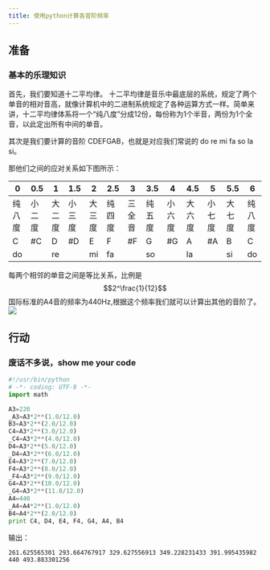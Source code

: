 ```yaml
---
title: 使用python计算各音阶频率
---
```


## 准备

### 基本的乐理知识

首先，我们要知道十二平均律。
十二平均律是音乐中最底层的系统，规定了两个单音的相对音高，就像计算机中的二进制系统规定了各种运算方式一样。简单来讲，十二平均律体系将一个“纯八度”分成12份，每份称为1个半音，两份为1个全音，以此定出所有中间的单音。

其次是我们要计算的音阶 CDEFGAB，也就是对应我们常说的 do re mi fa so la si。

那他们之间的应对关系如下图所示：

| 0 | 0.5 | 1 | 1.5 | 2 | 2.5 | 3 | 3.5 | 4 | 4.5 | 5 | 5.5 | 6 |
| - | - | - | - | - | - | - | - | - | - | - | - | - |
| 纯八度 | 小二度 | 大二度 | 小三度 | 大三度 | 纯四度 | 三全音 | 纯五度 | 小六度 | 大六度 | 小七度 | 大七度 | 纯八度 |
| C | #C | D | #D | E | F | #F | G | #G | A | #A | B | C |
| do |  | re |  | mi | fa |  | so |  | la |  | si | do |

每两个相邻的单音之间是等比关系，比例是 $$2^\frac{1}{12}$$
国际标准的A4音的频率为440Hz,根据这个频率我们就可以计算出其他的音阶了。
![](tones.png)

## 行动

### 废话不多说，show me your code

```python
#!/usr/bin/python
# -*- coding: UTF-8 -*-
import math

A3=220
_A3=A3*2**(1.0/12.0)
B3=A3*2**(2.0/12.0)
C4=A3*2**(3.0/12.0)
_C4=A3*2**(4.0/12.0)
D4=A3*2**(5.0/12.0)
_D4=A3*2**(6.0/12.0)
E4=A3*2**(7.0/12.0)
F4=A3*2**(8.0/12.0)
_F4=A3*2**(9.0/12.0)
G4=A3*2**(10.0/12.0)
_G4=A3*2**(11.0/12.0)
A4=440
_A4=A4*2**(1.0/12.0)
B4=A4*2**(2.0/12.0)
print C4, D4, E4, F4, G4, A4, B4
```
输出：
```
261.625565301 293.664767917 329.627556913 349.228231433 391.995435982 440 493.883301256
```